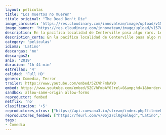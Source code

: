 ```yaml
---
layout: peliculas
title: "Los muertos no mueren"
titulo_original: "The Dead Don't Die"
image_carousel: 'https://res.cloudinary.com/innovateam/image/upload/v1578795147/los-muertos-min_nhpxs3.jpg'
image_banner: 'https://res.cloudinary.com/innovateam/image/upload/v1578795150/muertos-no-mueren_11-min_yosdec.jpg'
description: En la pacífica localidad de Centerville pasa algo raro. Los animales se empiezan a comportar de forma extraña, las horas de luz solar cambian de forma impredecible y la luna vigila permanentemente desde el horizonte. Los científicos están preocupados y los informativos dan noticias desconcertantes. Y es que, una extraña invasión está a punto de suceder en la que los muertos ya no está muertos y se levantarán de sus tumbas. Los habitantes de Centerville, liderados por Ronald Peterson y Cliff Robertson, deberán detener esta amenaza y luchar para sobrevivir.
description_corta: En la pacífica localidad de Centerville pasa algo raro. Los animales se empiezan a comportar de forma extraña, las horas de luz solar cambian de forma impredecible y la luna vigila permanentemente desde el horizonte. Los científicos están...
category: 'peliculas'
idioma: 'Latino'
descargas: 'no'
descargas2:
anio: '2019'
duracion: '1h 44 min'
estrellas: '4'
calidad: 'Full HD'
genero: Comedia, Terror
trailer: https://www.youtube.com/embed/5ZCVhFmbAY0
embed: https://www.youtube.com/embed/5ZCVhFmbAY0?rel=0&amp;hd=1&border=0&wmode=opaque&enablejsapi=1&modestbranding=1&controls=1&showinfo=1
sandbox: allow-same-origin allow-forms
reproductor: fembed
netflix: 'no'
clasificacion: '+5'
reproductores_otros: ["https://api.cuevana3.io/stream/index.php?file=ek5lbm9xYWNrS0xYMTZLa2xNbkdvY3ZTb3BtZng4TGp6ZFpobGFMUGtPTFJ5SnFUWU5MSzZkUFhZR1JwbTVha25KR1VvcVBWMGVMWWtaYWhvSkhWNTV5WmJHZGpsWkhTc0tTSGtYdW1qK0RVbDFhb2xNN0sxOU9ubUtXWHg1dWttWnRwWTJPYms2V2E","Latino","https://gdriveplayer.me/embed2.php?link=97LCROBAxMmJfy0p%252FGWrWwVJOrAEEGq%252BiUA6O9wDrtnlGQW8JaEh8jVXF5ouT8hXi5HyeVEvdBGaOnVOr3740MdcWDhbiHz8D%252FPEhytkZIht0F%252BS0j%252BuPDHXdPN0yg3iutBD6DM134%252FS70ucO347lsJzyIwIL1yHhVJu6IUxm3c1rsQxBdqAfKQ3RcXn%252BlYg6%252BmwZyEG3MF4vJBYXVNwhK","Latino","https://mstream.space/itl0n8k7u9ms","Latino","https://gdriveplayer.co/embed2.php?link=ShvddzZnmqyyPk0Ez3tk0QBVplWUib7X9R%252BmmMNHaGKZHTPM5ZRTObMz8geguw3TZyHhPt7VAUJ8PxVScxgU8aNV7YFBYLwszAH%252FQuv9k9Js8VuyPiGoH94NiyDv9A48NFQUK8796mE%252BTg6F5LbdWuX6YrEYgoFU5pPjdd4KNOHziYGb88VXL%252BfXnKi5Q9lMHsmWi1wG0qUWEleTOXszyl","Latino","https://gdriveplayer.co/embed2.php?link=qyEjpMuUnltGXGtnEcBocQlDgtxZi115VUZTEL0vZ73meWJE6QA1cvSInPEx%252FSkxUTjdUDCfrLpfos1G69emZsO2N3s6RGkUI3i8p1EX05tv%252F9uPiIykiAD3LqclzCqfZ%252FVJfXpBEHSl%252FTN68P26oYIfNvQr62dJ0ci%252BZF0RmuR7Ip5HPgh%252BiB2dTYktgU0QKWfqC8PwKxcrLKWSUQmjRx","Latino","https://gdriveplayer.co/embed2.php?link=JYPrcojk8JRyb3WSuOhcUwtYk8dNHHPjLzKnHygtY6YuQ0YIJfIhijhZXEPiLBnbdq4ZEHR0rvud1qp1raVIUV3VFTBAEzzWcYoWLKPPhiGXcSn8FkPmYzFAM5NazhlNEnKPSW9OK0W%252FiImAM86VeiFjdKHChNQ8WgD0qqA4vnqZE87VG5R%252F9dTH9o2JHAlTlOSiHC3VHgHWrFmNTXbHgojKCC9L1JovgM4QbPQtvS9g%253D%253D","Latino","https://mstream.space/4jge6rb42r11","Latino"]
reproductores_fembed: ["https://feurl.com/v/05j27cl0gkel6qd","Latino","https://feurl.com/v/8pk85i86k37wg7w","Latino"]
tags:
- Comedia
---
```













